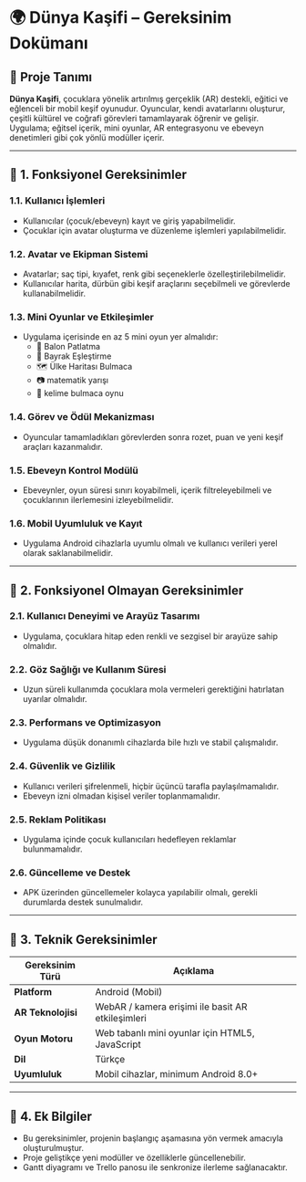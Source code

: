 # 🌍 Dünya Kaşifi – Gereksinim Dokümanı

## 🔖 Proje Tanımı

**Dünya Kaşifi**, çocuklara yönelik artırılmış gerçeklik (AR) destekli, eğitici ve eğlenceli bir mobil keşif oyunudur. Oyuncular, kendi avatarlarını oluşturur, çeşitli kültürel ve coğrafi görevleri tamamlayarak öğrenir ve gelişir. Uygulama; eğitsel içerik, mini oyunlar, AR entegrasyonu ve ebeveyn denetimleri gibi çok yönlü modüller içerir.

---

## 🎯 1. Fonksiyonel Gereksinimler

### 1.1. Kullanıcı İşlemleri
- Kullanıcılar (çocuk/ebeveyn) kayıt ve giriş yapabilmelidir.
- Çocuklar için avatar oluşturma ve düzenleme işlemleri yapılabilmelidir.

### 1.2. Avatar ve Ekipman Sistemi
- Avatarlar; saç tipi, kıyafet, renk gibi seçeneklerle özelleştirilebilmelidir.
- Kullanıcılar harita, dürbün gibi keşif araçlarını seçebilmeli ve görevlerde kullanabilmelidir.

### 1.3. Mini Oyunlar ve Etkileşimler
- Uygulama içerisinde en az 5 mini oyun yer almalıdır:
  - 🎈 Balon Patlatma
  - 🧩 Bayrak Eşleştirme
  - 🗺️ Ülke Haritası Bulmaca
  - 📷 matematik yarışı
  - 🍃 kelime bulmaca oynu

### 1.4. Görev ve Ödül Mekanizması
- Oyuncular tamamladıkları görevlerden sonra rozet, puan ve yeni keşif araçları kazanmalıdır.

### 1.5. Ebeveyn Kontrol Modülü
- Ebeveynler, oyun süresi sınırı koyabilmeli, içerik filtreleyebilmeli ve çocuklarının ilerlemesini izleyebilmelidir.

### 1.6. Mobil Uyumluluk ve Kayıt
- Uygulama Android cihazlarla uyumlu olmalı ve kullanıcı verileri yerel olarak saklanabilmelidir.

---

## 🧱 2. Fonksiyonel Olmayan Gereksinimler

### 2.1. Kullanıcı Deneyimi ve Arayüz Tasarımı
- Uygulama, çocuklara hitap eden renkli ve sezgisel bir arayüze sahip olmalıdır.

### 2.2. Göz Sağlığı ve Kullanım Süresi
- Uzun süreli kullanımda çocuklara mola vermeleri gerektiğini hatırlatan uyarılar olmalıdır.

### 2.3. Performans ve Optimizasyon
- Uygulama düşük donanımlı cihazlarda bile hızlı ve stabil çalışmalıdır.

### 2.4. Güvenlik ve Gizlilik
- Kullanıcı verileri şifrelenmeli, hiçbir üçüncü tarafla paylaşılmamalıdır.
- Ebeveyn izni olmadan kişisel veriler toplanmamalıdır.

### 2.5. Reklam Politikası
- Uygulama içinde çocuk kullanıcıları hedefleyen reklamlar bulunmamalıdır.

### 2.6. Güncelleme ve Destek
- APK üzerinden güncellemeler kolayca yapılabilir olmalı, gerekli durumlarda destek sunulmalıdır.

---

## 📌 3. Teknik Gereksinimler

| Gereksinim Türü   | Açıklama |
|-------------------|----------|
| **Platform**      | Android (Mobil) |
| **AR Teknolojisi**| WebAR / kamera erişimi ile basit AR etkileşimleri |
| **Oyun Motoru**   | Web tabanlı mini oyunlar için HTML5, JavaScript |
| **Dil**           | Türkçe |
| **Uyumluluk**     | Mobil cihazlar, minimum Android 8.0+ |

---

## 📎 4. Ek Bilgiler

- Bu gereksinimler, projenin başlangıç aşamasına yön vermek amacıyla oluşturulmuştur.
- Proje geliştikçe yeni modüller ve özelliklerle güncellenebilir.
- Gantt diyagramı ve Trello panosu ile senkronize ilerleme sağlanacaktır.


